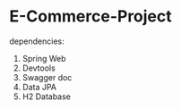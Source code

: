 # E-Commerce-Project

dependencies:

1) Spring Web
2) Devtools
3) Swagger doc
4) Data JPA
5) H2 Database